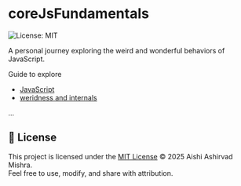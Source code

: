 # coreJsFundamentals

![License: MIT](https://img.shields.io/badge/License-MIT-yellow.svg)

A personal journey exploring the weird and wonderful behaviors of JavaScript.

Guide to explore

- [JavaScript](./javascript/js.md)
- [weridness and internals](./weirdness/weirdness.md)

...

## 📄 License

This project is licensed under the [MIT License](./LICENSE) © 2025 Aishi Ashirvad Mishra.  
Feel free to use, modify, and share with attribution.
